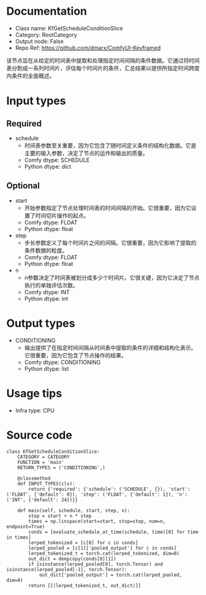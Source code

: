 # Documentation
- Class name: KfGetScheduleConditionSlice
- Category: RootCategory
- Output node: False
- Repo Ref: https://github.com/dmarx/ComfyUI-Keyframed

该节点旨在从给定的时间表中提取和处理指定时间间隔的条件数据。它通过将时间表分割成一系列时间片，评估每个时间片的条件，汇总结果以提供所指定时间跨度内条件的全面概述。

# Input types
## Required
- schedule
    - 时间表参数至关重要，因为它包含了随时间定义条件的结构化数据。它是主要的输入参数，决定了节点的运作和输出的质量。
    - Comfy dtype: SCHEDULE
    - Python dtype: dict
## Optional
- start
    - 开始参数指定了节点处理时间表的时间间隔的开始。它很重要，因为它设置了时间切片操作的起点。
    - Comfy dtype: FLOAT
    - Python dtype: float
- step
    - 步长参数定义了每个时间片之间的间隔。它很重要，因为它影响了提取的条件数据的粒度。
    - Comfy dtype: FLOAT
    - Python dtype: float
- n
    - n参数决定了时间表被划分成多少个时间片。它很关键，因为它决定了节点执行的单独评估次数。
    - Comfy dtype: INT
    - Python dtype: int

# Output types
- CONDITIONING
    - 输出提供了在指定时间间隔从时间表中提取的条件的详细和结构化表示。它很重要，因为它包含了节点操作的结果。
    - Comfy dtype: CONDITIONING
    - Python dtype: list

# Usage tips
- Infra type: CPU

# Source code
```
class KfGetScheduleConditionSlice:
    CATEGORY = CATEGORY
    FUNCTION = 'main'
    RETURN_TYPES = ('CONDITIONING',)

    @classmethod
    def INPUT_TYPES(cls):
        return {'required': {'schedule': ('SCHEDULE', {}), 'start': ('FLOAT', {'default': 0}), 'step': ('FLOAT', {'default': 1}), 'n': ('INT', {'default': 24})}}

    def main(self, schedule, start, step, n):
        stop = start + n * step
        times = np.linspace(start=start, stop=stop, num=n, endpoint=True)
        conds = [evaluate_schedule_at_time(schedule, time)[0] for time in times]
        lerped_tokenized = [c[0] for c in conds]
        lerped_pooled = [c[1]['pooled_output'] for c in conds]
        lerped_tokenized_t = torch.cat(lerped_tokenized, dim=0)
        out_dict = deepcopy(conds[0][1])
        if isinstance(lerped_pooled[0], torch.Tensor) and isinstance(lerped_pooled[-1], torch.Tensor):
            out_dict['pooled_output'] = torch.cat(lerped_pooled, dim=0)
        return [[(lerped_tokenized_t, out_dict)]]
```